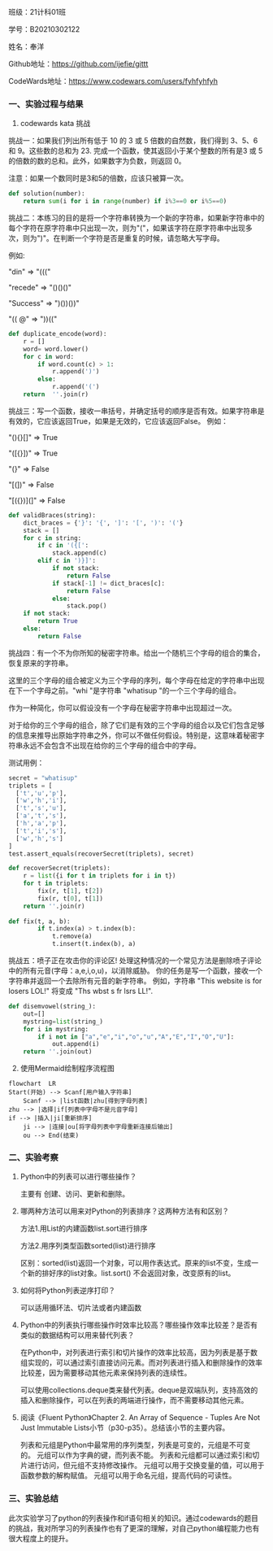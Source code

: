 班级：21计科01班


学号：B20210302122


姓名：奉洋


Github地址：https://github.com/ijefie/gittt


CodeWards地址：https://www.codewars.com/users/fyhfyhfyh


### 一、实验过程与结果
1. codewards kata 挑战

挑战一：如果我们列出所有低于 10 的 3 或 5 倍数的自然数，我们得到 3、5、6 和 9。这些数的总和为 23. 完成一个函数，使其返回小于某个整数的所有是3 或 5 的倍数的数的总和。此外，如果数字为负数，则返回 0。

注意：如果一个数同时是3和5的倍数，应该只被算一次。
```python
def solution(number):
    return sum(i for i in range(number) if i%3==0 or i%5==0)
```

挑战二：本练习的目的是将一个字符串转换为一个新的字符串，如果新字符串中的每个字符在原字符串中只出现一次，则为"("，如果该字符在原字符串中出现多次，则为")"。在判断一个字符是否是重复的时候，请忽略大写字母。

例如:

"din"      =>  "((("

"recede"   =>  "()()()"

"Success"  =>  ")())())"

"(( @"     =>  "))(("
```python
def duplicate_encode(word):
    r = []
    word= word.lower()
    for c in word:
        if word.count(c) > 1:
            r.append(')')
        else:
            r.append('(')
    return  ''.join(r)
```

挑战三：写一个函数，接收一串括号，并确定括号的顺序是否有效。如果字符串是有效的，它应该返回True，如果是无效的，它应该返回False。 例如：

"(){}[]" => True 

"([{}])" => True

 "(}" => False

 "[(])" => False 

"[({})](]" => False
```python
def validBraces(string):
    dict_braces = {'}': '{', ']': '[', ')': '('}
    stack = []
    for c in string:
        if c in '({[':
            stack.append(c)
        elif c in ')}]':
            if not stack:
                return False
            if stack[-1] != dict_braces[c]:
                return False
            else:
                stack.pop()
    if not stack:
        return True
    else:
        return False
```

挑战四：有一个不为你所知的秘密字符串。给出一个随机三个字母的组合的集合，恢复原来的字符串。

这里的三个字母的组合被定义为三个字母的序列，每个字母在给定的字符串中出现在下一个字母之前。"whi "是字符串 "whatisup "的一个三个字母的组合。

作为一种简化，你可以假设没有一个字母在秘密字符串中出现超过一次。

对于给你的三个字母的组合，除了它们是有效的三个字母的组合以及它们包含足够的信息来推导出原始字符串之外，你可以不做任何假设。特别是，这意味着秘密字符串永远不会包含不出现在给你的三个字母的组合中的字母。

测试用例：
```python
secret = "whatisup"
triplets = [
  ['t','u','p'],
  ['w','h','i'],
  ['t','s','u'],
  ['a','t','s'],
  ['h','a','p'],
  ['t','i','s'],
  ['w','h','s']
]
test.assert_equals(recoverSecret(triplets), secret)
```
```python
def recoverSecret(triplets):
    r = list({i for t in triplets for i in t})
    for t in triplets:
        fix(r, t[1], t[2])
        fix(r, t[0], t[1])
    return ''.join(r)
      
def fix(t, a, b):
        if t.index(a) > t.index(b):
            t.remove(a)
            t.insert(t.index(b), a)
```

挑战五：喷子正在攻击你的评论区! 处理这种情况的一个常见方法是删除喷子评论中的所有元音(字母：a,e,i,o,u)，以消除威胁。 你的任务是写一个函数，接收一个字符串并返回一个去除所有元音的新字符串。 例如，字符串 "This website is for losers LOL!" 将变成 "Ths wbst s fr lsrs LL!".
```python
def disemvowel(string_):
    out=[]
    mystring=list(string_)
    for i in mystring:
        if i not in ["a","e","i","o","u","A","E","I","O","U"]:
            out.append(i)
    return ''.join(out)


```


2. 使用Mermaid绘制程序流程图
```mermaid
flowchart  LR
Start(开始) --> Scanf[用户输入字符串]
    Scanf --> |list函数|zhu[得到字母列表]
zhu --> |选择|if[列表中字母不是元音字母]
if --> |插入|ji[重新排序]
    ji --> |连接|ou[将字母列表中字母重新连接后输出]
    ou --> End(结束)
```


### 二、实验考察
1. Python中的列表可以进行哪些操作？

    主要有 创建、访问、更新和删除。
2. 哪两种方法可以用来对Python的列表排序？这两种方法有和区别？

    方法1.用List的内建函数list.sort进行排序

    方法2.用序列类型函数sorted(list)进行排序

    区别：sorted(list)返回一个对象，可以用作表达式。原来的list不变，生成一个新的排好序的list对象。list.sort() 不会返回对象，改变原有的list。

3. 如何将Python列表逆序打印？
   
   可以适用循环法、切片法或者内建函数
4. Python中的列表执行哪些操作时效率比较高？哪些操作效率比较差？是否有类似的数据结构可以用来替代列表？

    在Python中，对列表进行索引和切片操作的效率比较高，因为列表是基于数组实现的，可以通过索引直接访问元素。而对列表进行插入和删除操作的效率比较差，因为需要移动其他元素来保持列表的连续性。

    可以使用collections.deque类来替代列表。deque是双端队列，支持高效的插入和删除操作，可以在列表的两端进行操作，而不需要移动其他元素。
5. 阅读《Fluent Python》Chapter 2. An Array of Sequence - Tuples Are Not Just Immutable Lists小节（p30-p35）。总结该小节的主要内容。

   列表和元组是Python中最常用的序列类型，列表是可变的，元组是不可变的。
   元组可以作为字典的键，而列表不能。
   列表和元组都可以通过索引和切片进行访问，但元组不支持修改操作。
   元组可以用于交换变量的值，可以用于函数参数的解构赋值。
   元组可以用于命名元组，提高代码的可读性。

### 三、实验总结
此次实验学习了python的列表操作和if语句相关的知识。通过codewards的题目的挑战，我对所学习的列表操作也有了更深的理解，对自己python编程能力也有很大程度上的提升。

